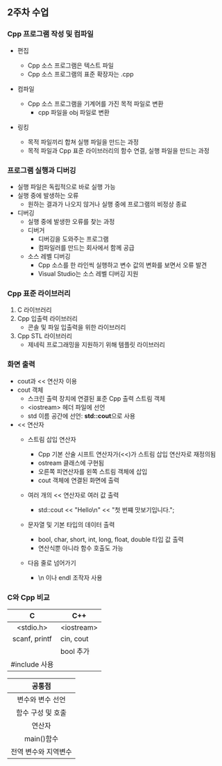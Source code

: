 ## 2주차 수업

### Cpp 프로그램 작성 및 컴파일

- 편집
	- Cpp 소스 프로그램은 텍스트 파일
	- Cpp 소스 프로그램의 표준 확장자는 .cpp

- 컴파일
	- Cpp 소스 프로그램을 기계어를 가진 목적 파일로 변환
		- cpp 파일을 obj 파일로 변환

- 링킹
	- 목적 파일끼리 합쳐 실행 파일을 만드는 과정
	- 목적 파일과 Cpp 표준 라이브러리의 함수 연결, 실행 파일을 만드는 과정

### 프로그램 실행과 디버깅

- 실행 파일은 독립적으로 바로 실행 가능
- 실행 중에 발생하는 오류
	- 원하는 결과가 나오지 않거나 실행 중에 프로그램의 비정상 종료
- 디버깅
	- 실행 중에 발생한 오류를 찾는 과정
	- 디버거
		- 디버깅을 도와주는 프로그램
		- 컴파일러를 만드는 회사에서 함께 공급
	- 소스 레벨 디버깅
		- Cpp 소스를 한 라인씩 실행하고 변수 값의 변화를 보면서 오류 발견
		- Visual Studio는 소스 레벨 디버깅 지원

### Cpp 표준 라이브러리

1. C 라이브러리
2. Cpp 입출력 라이브러리
	- 콘솔 및 파일 입출력을 위한 라이브러리
3. Cpp STL 라이브러리
	- 제네릭 프로그래밍을 지원하기 위해 템플릿 라이브러리

### 화면 출력

- cout과 << 연산자 이용
- cout 객체
	- 스크린 출력 장치에 연결된 표준 Cpp 출력 스트림 객체
	- \<iostream> 헤더 파일에 선언
	- std 이름 공간에 선언: **std::cout**으로 사용
- << 연산자
	- 스트림 삽입 연산자
		- Cpp 기본 산술 시프트 연산자가(<<)가 스트림 삽입 연산자로 재정의됨
		- ostream 클래스에 구현됨
		- 오른쪽 피연산자를 왼쪽 스트림 객체에 삽입
		- cout 객체에 연결된 화면에 출력

	- 여러 개의 << 연산자로 여러 값 출력
		- std::cout << "Hello\n" << "첫 번쨰 맛보기입니다.";
	
	- 문자열 및 기본 타입의 데이터 출력
		- bool, char, short, int, long, float, double 타입 값 출력
		- 연산식뿐 아니라 함수 호출도 가능
	
	- 다음 줄로 넘어가기
		- \n 이나 endl 조작자 사용

### C와 Cpp 비교

|C|C++|
|:---:|---|
|\<stdio.h>|\<iostream>|
|scanf, printf|cin, cout|
||bool 추가|
|#include 사용||

|공통점|
|:----:|
|변수와 변수 선언|
|함수 구성 및 호출 |
|연산자 |
|main()함수 |
|전역 변수와 지역변수 |





